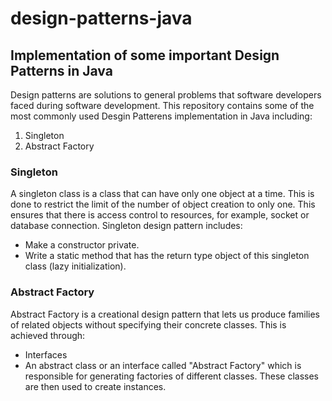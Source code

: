 # design-patterns-java
## Implementation of some important Design Patterns in Java

Design patterns are solutions to general problems that software developers faced during software development. This repository contains some of the most commonly used Desgin Patterens implementation in Java including:

1. Singleton 
2. Abstract Factory 

### Singleton 

A singleton class is a class that can have only one object at a time. This is done to restrict the limit of the number of object creation to only one. This ensures that there is access control to resources, for example, socket or database connection.
Singleton design pattern includes:
* Make a constructor private.
* Write a static method that has the return type object of this singleton class (lazy initialization).

### Abstract Factory 

Abstract Factory is a creational design pattern that lets us produce families of related objects without specifying their concrete classes. This is achieved through:
* Interfaces
* An abstract class or an interface called "Abstract Factory" which is responsible for generating factories of different classes. These classes are then used to create instances.
